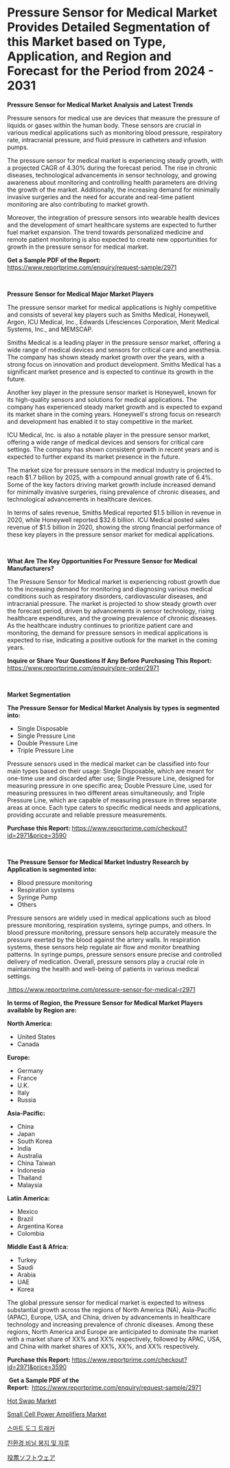<p><h1>Pressure Sensor for Medical Market Provides Detailed Segmentation of this Market based on Type, Application, and Region and Forecast for the Period from 2024 - 2031</h1></p><p><strong>Pressure Sensor for Medical Market Analysis and Latest Trends</strong></p>
<p><p>Pressure sensors for medical use are devices that measure the pressure of liquids or gases within the human body. These sensors are crucial in various medical applications such as monitoring blood pressure, respiratory rate, intracranial pressure, and fluid pressure in catheters and infusion pumps.</p><p>The pressure sensor for medical market is experiencing steady growth, with a projected CAGR of 4.30% during the forecast period. The rise in chronic diseases, technological advancements in sensor technology, and growing awareness about monitoring and controlling health parameters are driving the growth of the market. Additionally, the increasing demand for minimally invasive surgeries and the need for accurate and real-time patient monitoring are also contributing to market growth.</p><p>Moreover, the integration of pressure sensors into wearable health devices and the development of smart healthcare systems are expected to further fuel market expansion. The trend towards personalized medicine and remote patient monitoring is also expected to create new opportunities for growth in the pressure sensor for medical market.</p></p>
<p><strong>Get a Sample PDF of the Report:&nbsp;</strong> <a href="https://www.reportprime.com/enquiry/request-sample/2971">https://www.reportprime.com/enquiry/request-sample/2971</a></p>
<p>&nbsp;</p>
<p><strong>Pressure Sensor for Medical Major Market Players</strong></p>
<p><p>The pressure sensor market for medical applications is highly competitive and consists of several key players such as Smiths Medical, Honeywell, Argon, ICU Medical, Inc., Edwards Lifesciences Corporation, Merit Medical Systems, Inc., and MEMSCAP.</p><p>Smiths Medical is a leading player in the pressure sensor market, offering a wide range of medical devices and sensors for critical care and anesthesia. The company has shown steady market growth over the years, with a strong focus on innovation and product development. Smiths Medical has a significant market presence and is expected to continue its growth in the future.</p><p>Another key player in the pressure sensor market is Honeywell, known for its high-quality sensors and solutions for medical applications. The company has experienced steady market growth and is expected to expand its market share in the coming years. Honeywell's strong focus on research and development has enabled it to stay competitive in the market.</p><p>ICU Medical, Inc. is also a notable player in the pressure sensor market, offering a wide range of medical devices and sensors for critical care settings. The company has shown consistent growth in recent years and is expected to further expand its market presence in the future.</p><p>The market size for pressure sensors in the medical industry is projected to reach $1.7 billion by 2025, with a compound annual growth rate of 6.4%. Some of the key factors driving market growth include increased demand for minimally invasive surgeries, rising prevalence of chronic diseases, and technological advancements in healthcare devices.</p><p>In terms of sales revenue, Smiths Medical reported $1.5 billion in revenue in 2020, while Honeywell reported $32.6 billion. ICU Medical posted sales revenue of $1.5 billion in 2020, showing the strong financial performance of these key players in the pressure sensor market for medical applications.</p></p>
<p>&nbsp;</p>
<p><strong>What Are The Key Opportunities For Pressure Sensor for Medical Manufacturers?</strong></p>
<p><p>The Pressure Sensor for Medical market is experiencing robust growth due to the increasing demand for monitoring and diagnosing various medical conditions such as respiratory disorders, cardiovascular diseases, and intracranial pressure. The market is projected to show steady growth over the forecast period, driven by advancements in sensor technology, rising healthcare expenditures, and the growing prevalence of chronic diseases. As the healthcare industry continues to prioritize patient care and monitoring, the demand for pressure sensors in medical applications is expected to rise, indicating a positive outlook for the market in the coming years.</p></p>
<p><strong>Inquire or Share Your Questions If Any Before Purchasing This Report:</strong> <a href="https://www.reportprime.com/enquiry/pre-order/2971">https://www.reportprime.com/enquiry/pre-order/2971</a></p>
<p>&nbsp;</p>
<p><strong>Market Segmentation</strong></p>
<p><strong>The Pressure Sensor for Medical Market Analysis by types is segmented into:</strong></p>
<p><ul><li>Single Disposable</li><li>Single Pressure Line</li><li>Double Pressure Line</li><li>Triple Pressure Line</li></ul></p>
<p><p>Pressure sensors used in the medical market can be classified into four main types based on their usage: Single Disposable, which are meant for one-time use and discarded after use; Single Pressure Line, designed for measuring pressure in one specific area; Double Pressure Line, used for measuring pressures in two different areas simultaneously; and Triple Pressure Line, which are capable of measuring pressure in three separate areas at once. Each type caters to specific medical needs and applications, providing accurate and reliable pressure measurements.</p></p>
<p><strong>Purchase this Report:&nbsp;</strong><a href="https://www.reportprime.com/checkout?id=2971&price=3590">https://www.reportprime.com/checkout?id=2971&price=3590</a></p>
<p>&nbsp;</p>
<p><strong>The Pressure Sensor for Medical Market Industry Research by Application is segmented into:</strong></p>
<p><ul><li>Blood pressure monitoring</li><li>Respiration systems</li><li>Syringe Pump</li><li>Others</li></ul></p>
<p><p>Pressure sensors are widely used in medical applications such as blood pressure monitoring, respiration systems, syringe pumps, and others. In blood pressure monitoring, pressure sensors help accurately measure the pressure exerted by the blood against the artery walls. In respiration systems, these sensors help regulate air flow and monitor breathing patterns. In syringe pumps, pressure sensors ensure precise and controlled delivery of medication. Overall, pressure sensors play a crucial role in maintaining the health and well-being of patients in various medical settings.</p></p>
<p><a href="https://www.reportprime.com/pressure-sensor-for-medical-r2971">&nbsp;https://www.reportprime.com/pressure-sensor-for-medical-r2971</a></p>
<p><strong>In terms of Region, the Pressure Sensor for Medical Market Players available by Region are:</strong></p>
<p>
    <p> <strong> North America: </strong>
        <ul>
            <li>United States</li>
            <li>Canada</li>
        </ul>
        </p> 
    <p> <strong> Europe: </strong>
        <ul>
            <li>Germany</li>
            <li>France</li>
            <li>U.K.</li>
            <li>Italy</li>
            <li>Russia</li>
        </ul>
        </p> 
    <p> <strong> Asia-Pacific: </strong>
        <ul>
            <li>China</li>
            <li>Japan</li>
            <li>South Korea</li>
            <li>India</li>
            <li>Australia</li>
            <li>China Taiwan</li>
            <li>Indonesia</li>
            <li>Thailand</li>
            <li>Malaysia</li>
        </ul>
        </p> 
    <p> <strong> Latin America: </strong>
        <ul>
            <li>Mexico</li>
            <li>Brazil</li>
            <li>Argentina Korea</li>
            <li>Colombia</li>
        </ul>
        </p> 
    <p> <strong> Middle East & Africa: </strong>
        <ul>
            <li>Turkey</li>
            <li>Saudi</li>
            <li>Arabia</li>
            <li>UAE</li>
            <li>Korea</li>
        </ul>
    </p>
    </p>
<p><p>The global pressure sensor for medical market is expected to witness substantial growth across the regions of North America (NA), Asia-Pacific (APAC), Europe, USA, and China, driven by advancements in healthcare technology and increasing prevalence of chronic diseases. Among these regions, North America and Europe are anticipated to dominate the market with a market share of XX% and XX% respectively, followed by APAC, USA, and China with market shares of XX%, XX%, and XX% respectively.</p></p>
<p><strong>Purchase this Report: </strong><a href="https://www.reportprime.com/checkout?id=2971&price=3590">https://www.reportprime.com/checkout?id=2971&price=3590</a></p>
<p>&nbsp;<strong>Get a Sample PDF of the Report:&nbsp;&nbsp;</strong><a href="https://www.reportprime.com/enquiry/request-sample/2971">https://www.reportprime.com/enquiry/request-sample/2971</a></p>
<p><strong></strong></p>
<p><p><a href="https://github.com/angeliabkratze/Market-Research-Report-List-2/blob/main/hot-swap-market.md">Hot Swap Market</a></p><p><a href="https://issuu.com/reportprime-2/docs/small-cell-power-amplifiers-market-_404ea88aefcfc8">Small Cell Power Amplifiers Market</a></p><p><a href="https://github.com/khairinauzunul/Market-Research-Report-List-2/blob/main/3395307103203.md">스마트 도그 트래커</a></p><p><a href="https://github.com/kimvicki3212024/Market-Research-Report-List-2/blob/main/3722084103204.md">친환경 비닐 봉지 및 자루</a></p><p><a href="https://github.com/reliezer65/Market-Research-Report-List-3/blob/main/982874583098.md">投票ソフトウェア</a></p></p>